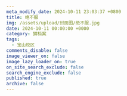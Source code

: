 ```yaml
---
meta_modify_date: 2024-10-11 23:03:37 +0800
title: 绝不服
img: /assets/upload/封面图/绝不服.jpg
date: 2024-10-11 00:00:00 +0000
category: 猫档案
tags:
  - 宝山校区
comments_disable: false
image_viewer_on: false
image_lazy_loader_on: true
on_site_search_exclude: false
search_engine_exclude: false
published: true
archive: false
---
```

